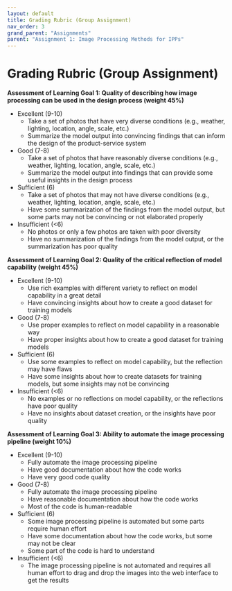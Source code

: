 ```yaml
---
layout: default
title: Grading Rubric (Group Assignment)
nav_order: 3
grand_parent: "Assignments"
parent: "Assignment 1: Image Processing Methods for IPPs"
---
```


# Grading Rubric (Group Assignment)

**Assessment of Learning Goal 1: Quality of describing how image processing can be used in the design process (weight 45%)**
- Excellent (9-10)
  - Take a set of photos that have very diverse conditions (e.g., weather, lighting, location, angle, scale, etc.)
  - Summarize the model output into convincing findings that can inform the design of the product-service system
- Good (7-8)
  - Take a set of photos that have reasonably diverse conditions (e.g., weather, lighting, location, angle, scale, etc.)
  - Summarize the model output into findings that can provide some useful insights in the design process
- Sufficient (6)
  - Take a set of photos that may not have diverse conditions (e.g., weather, lighting, location, angle, scale, etc.)
  - Have some summarization of the findings from the model output, but some parts may not be convincing or not elaborated properly
- Insufficient (<6)
  - No photos or only a few photos are taken with poor diversity
  - Have no summarization of the findings from the model output, or the summarization has poor quality

**Assessment of Learning Goal 2: Quality of the critical reflection of model capability (weight 45%)**
- Excellent (9-10)
  - Use rich examples with different variety to reflect on model capability in a great detail
  - Have convincing insights about how to create a good dataset for training models 
- Good (7-8)
  - Use proper examples to reflect on model capability in a reasonable way
  - Have proper insights about how to create a good dataset for training models
- Sufficient (6)
  - Use some examples to reflect on model capability, but the reflection may have flaws
  - Have some insights about how to create datasets for training models, but some insights may not be convincing
- Insufficient (<6)
  - No examples or no reflections on model capability, or the reflections have poor quality
  - Have no insights about dataset creation, or the insights have poor quality

**Assessment of Learning Goal 3: Ability to automate the image processing pipeline (weight 10%)**
- Excellent (9-10)
  - Fully automate the image processing pipeline
  - Have good documentation about how the code works
  - Have very good code quality
- Good (7-8)
  - Fully automate the image processing pipeline
  - Have reasonable documentation about how the code works
  - Most of the code is human-readable
- Sufficient (6)
  - Some image processing pipeline is automated but some parts require human effort
  - Have some documentation about how the code works, but some may not be clear
  - Some part of the code is hard to understand
- Insufficient (<6)
  - The image processing pipeline is not automated and requires all human effort to drag and drop the images into the web interface to get the results
